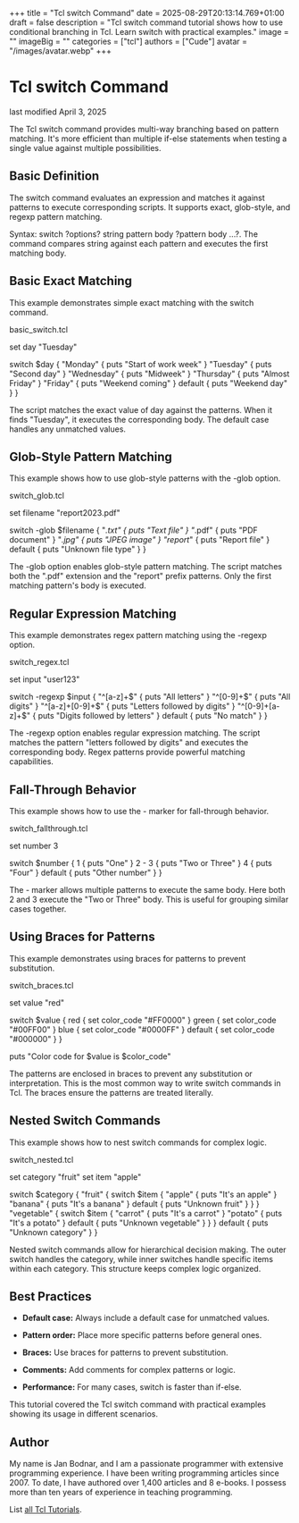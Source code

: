 +++
title = "Tcl switch Command"
date = 2025-08-29T20:13:14.769+01:00
draft = false
description = "Tcl switch command tutorial shows how to use conditional branching in Tcl. Learn switch with practical examples."
image = ""
imageBig = ""
categories = ["tcl"]
authors = ["Cude"]
avatar = "/images/avatar.webp"
+++

# Tcl switch Command

last modified April 3, 2025

The Tcl switch command provides multi-way branching based on
pattern matching. It's more efficient than multiple if-else
statements when testing a single value against multiple possibilities.

## Basic Definition

The switch command evaluates an expression and matches it against
patterns to execute corresponding scripts. It supports exact, glob-style, and
regexp pattern matching.

Syntax: switch ?options? string pattern body ?pattern body ...?.
The command compares string against each pattern and
executes the first matching body.

## Basic Exact Matching

This example demonstrates simple exact matching with the switch
command.

basic_switch.tcl
  

set day "Tuesday"

switch $day {
    "Monday"    { puts "Start of work week" }
    "Tuesday"   { puts "Second day" }
    "Wednesday" { puts "Midweek" }
    "Thursday"  { puts "Almost Friday" }
    "Friday"    { puts "Weekend coming" }
    default     { puts "Weekend day" }
}

The script matches the exact value of day against the patterns.
When it finds "Tuesday", it executes the corresponding body. The default
case handles any unmatched values.

## Glob-Style Pattern Matching

This example shows how to use glob-style patterns with the -glob
option.

switch_glob.tcl
  

set filename "report2023.pdf"

switch -glob $filename {
    "*.txt"   { puts "Text file" }
    "*.pdf"   { puts "PDF document" }
    "*.jpg"   { puts "JPEG image" }
    "report*" { puts "Report file" }
    default   { puts "Unknown file type" }
}

The -glob option enables glob-style pattern matching. The script
matches both the ".pdf" extension and the "report" prefix patterns. Only the
first matching pattern's body is executed.

## Regular Expression Matching

This example demonstrates regex pattern matching using the -regexp
option.

switch_regex.tcl
  

set input "user123"

switch -regexp $input {
    "^[a-z]+$"       { puts "All letters" }
    "^[0-9]+$"       { puts "All digits" }
    "^[a-z]+[0-9]+$" { puts "Letters followed by digits" }
    "^[0-9]+[a-z]+$" { puts "Digits followed by letters" }
    default          { puts "No match" }
}

The -regexp option enables regular expression matching. The script
matches the pattern "letters followed by digits" and executes the corresponding
body. Regex patterns provide powerful matching capabilities.

## Fall-Through Behavior

This example shows how to use the - marker for fall-through behavior.

switch_fallthrough.tcl
  

set number 3

switch $number {
    1       { puts "One" }
    2       -
    3       { puts "Two or Three" }
    4       { puts "Four" }
    default { puts "Other number" }
}

The - marker allows multiple patterns to execute the same body. Here
both 2 and 3 execute the "Two or Three" body. This is useful for grouping similar
cases together.

## Using Braces for Patterns

This example demonstrates using braces for patterns to prevent substitution.

switch_braces.tcl
  

set value "red"

switch $value {
    red     { set color_code "#FF0000" }
    green   { set color_code "#00FF00" }
    blue    { set color_code "#0000FF" }
    default { set color_code "#000000" }
}

puts "Color code for $value is $color_code"

The patterns are enclosed in braces to prevent any substitution or interpretation.
This is the most common way to write switch commands in Tcl. The
braces ensure the patterns are treated literally.

## Nested Switch Commands

This example shows how to nest switch commands for complex logic.

switch_nested.tcl
  

set category "fruit"
set item "apple"

switch $category {
    "fruit" {
        switch $item {
            "apple"  { puts "It's an apple" }
            "banana" { puts "It's a banana" }
            default  { puts "Unknown fruit" }
        }
    }
    "vegetable" {
        switch $item {
            "carrot" { puts "It's a carrot" }
            "potato" { puts "It's a potato" }
            default  { puts "Unknown vegetable" }
        }
    }
    default { puts "Unknown category" }
}

Nested switch commands allow for hierarchical decision making. The
outer switch handles the category, while inner switches handle specific items
within each category. This structure keeps complex logic organized.

## Best Practices

- **Default case:** Always include a default case for unmatched values.

- **Pattern order:** Place more specific patterns before general ones.

- **Braces:** Use braces for patterns to prevent substitution.

- **Comments:** Add comments for complex patterns or logic.

- **Performance:** For many cases, switch is faster than if-else.

 

This tutorial covered the Tcl switch command with practical
examples showing its usage in different scenarios.

## Author

My name is Jan Bodnar, and I am a passionate programmer with extensive
programming experience. I have been writing programming articles since 2007.
To date, I have authored over 1,400 articles and 8 e-books. I possess more
than ten years of experience in teaching programming.

List [all Tcl Tutorials](/tcl/).